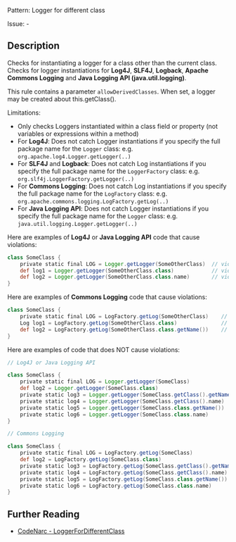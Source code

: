 Pattern: Logger for different class

Issue: -

## Description

Checks for instantiating a logger for a class other than the current class. Checks for logger instantiations for **Log4J**, **SLF4J**, **Logback**, **Apache Commons Logging** and **Java Logging API (java.util.logging)**.

This rule contains a parameter `allowDerivedClasses`. When set, a logger may be created about this.getClass().

Limitations:

-   Only checks Loggers instantiated within a class field or property (not variables or expressions within a method)
-   For **Log4J**: Does not catch Logger instantiations if you specify the full package name for the `Logger` class: e.g. `org.apache.log4.Logger.getLogger(..)`
-   For **SLF4J** and **Logback**: Does not catch Log instantiations if you specify the full package name for the `LoggerFactory` class: e.g. `org.slf4j.LoggerFactory.getLogger(..)`
-   For **Commons Logging**: Does not catch Log instantiations if you specify the full package name for the `LogFactory` class: e.g. `org.apache.commons.logging.LogFactory.getLog(..)`
-   For **Java Logging API**: Does not catch Logger instantiations if you specify the full package name for the `Logger` class: e.g. `java.util.logging.Logger.getLogger(..)`

Here are examples of **Log4J** or **Java Logging API** code that cause violations:

``` groovy
class SomeClass {
    private static final LOG = Logger.getLogger(SomeOtherClass)  // violation
    def log1 = Logger.getLogger(SomeOtherClass.class)            // violation
    def log2 = Logger.getLogger(SomeOtherClass.class.name)       // violation
}
```

Here are examples of **Commons Logging** code that cause violations:

``` groovy
class SomeClass {
    private static final LOG = LogFactory.getLog(SomeOtherClass)    // violation
    Log log1 = LogFactory.getLog(SomeOtherClass.class)              // violation
    def log2 = LogFactory.getLog(SomeOtherClass.class.getName())    // violation
}
```

Here are examples of code that does NOT cause violations:

``` groovy
// Log4J or Java Logging API

class SomeClass {
    private static final LOG = Logger.getLogger(SomeClass)                    // ok
    def log2 = Logger.getLogger(SomeClass.class)                              // ok
    private static log3 = Logger.getLogger(SomeClass.getClass().getName())    // ok
    private static log4 = Logger.getLogger(SomeClass.getClass().name)         // ok
    private static log5 = Logger.getLogger(SomeClass.class.getName())         // ok
    private static log6 = Logger.getLogger(SomeClass.class.name)              // ok
}

// Commons Logging

class SomeClass {
    private static final LOG = LogFactory.getLog(SomeClass)                   // ok
    def log2 = LogFactory.getLog(SomeClass.class)                             // ok
    private static log3 = LogFactory.getLog(SomeClass.getClass().getName())   // ok
    private static log4 = LogFactory.getLog(SomeClass.getClass().name)        // ok
    private static log5 = LogFactory.getLog(SomeClass.class.getName())        // ok
    private static log6 = LogFactory.getLog(SomeClass.class.name)             // ok
}
```

## Further Reading

* [CodeNarc - LoggerForDifferentClass](http://codenarc.sourceforge.net/codenarc-rules-logging.html#LoggerForDifferentClass)